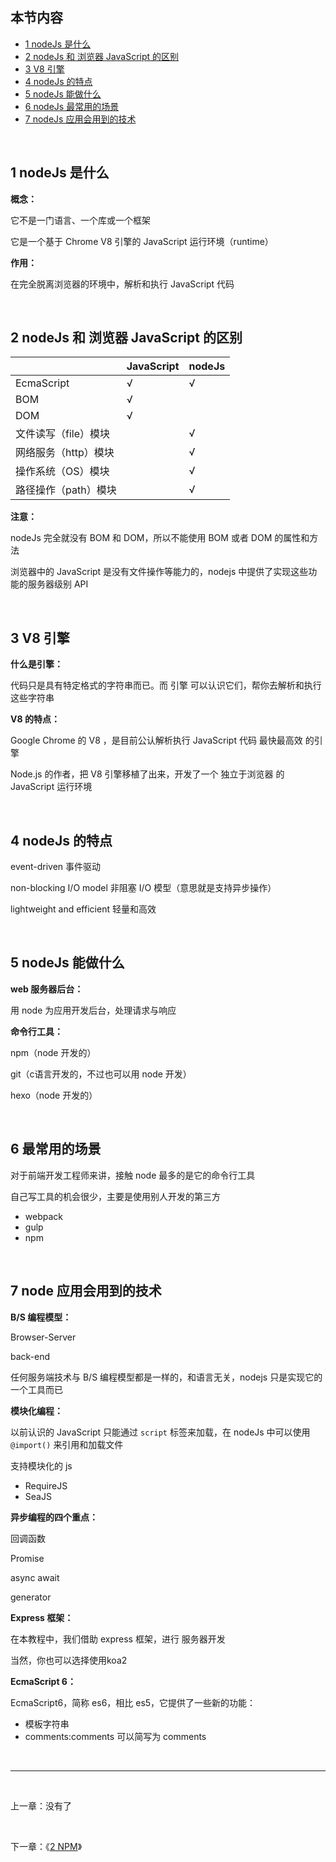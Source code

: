 ## 本节内容

- [1 nodeJs 是什么](https://github.com/stevecchow/The-overview-of-node/blob/master/docs/1%20node.js%20%E4%BB%8B%E7%BB%8D.md#1-nodeJs-是什么)
- [2 nodeJs 和 浏览器 JavaScript 的区别](https://github.com/stevecchow/The-overview-of-node/blob/master/docs/1%20node.js%20%E4%BB%8B%E7%BB%8D.md#2-nodeJs-和-浏览器-JavaScript-的区别)
- [3 V8 引擎](https://github.com/stevecchow/The-overview-of-node/blob/master/docs/1%20node.js%20%E4%BB%8B%E7%BB%8D.md#3-V8-引擎)
- [4 nodeJs 的特点](https://github.com/stevecchow/The-overview-of-node/blob/master/docs/1%20node.js%20%E4%BB%8B%E7%BB%8D.md#4-nodeJs-的特点)
- [5 nodeJs 能做什么](https://github.com/stevecchow/The-overview-of-node/blob/master/docs/1%20node.js%20%E4%BB%8B%E7%BB%8D.md#5-nodeJs-能做什么)
- [6 nodeJs 最常用的场景](https://github.com/stevecchow/The-overview-of-node/blob/master/docs/1%20node.js%20%E4%BB%8B%E7%BB%8D.md#6-最常用的场景)
- [7 nodeJs 应用会用到的技术](https://github.com/stevecchow/The-overview-of-node/blob/master/docs/1%20node.js%20%E4%BB%8B%E7%BB%8D.md#node-7-应用会用到的技术)

<br/>

## 1 nodeJs 是什么

**概念：**

它不是一门语言、一个库或一个框架

它是一个基于 Chrome V8 引擎的 JavaScript 运行环境（runtime）

**作用：**

在完全脱离浏览器的环境中，解析和执行 JavaScript 代码

<br/>

## 2 nodeJs 和 浏览器 JavaScript 的区别

|                      | JavaScript | nodeJs |
| -------------------- | ---------- | ------ |
| EcmaScript           | √          | √      |
| BOM                  | √          |        |
| DOM                  | √          |        |
| 文件读写（file）模块 |            | √      |
| 网络服务（http）模块 |            | √      |
| 操作系统（OS）模块   |            | √      |
| 路径操作（path）模块 |            | √      |

**注意：**

nodeJs 完全就没有 BOM 和 DOM，所以不能使用 BOM 或者 DOM 的属性和方法

浏览器中的 JavaScript 是没有文件操作等能力的，nodejs 中提供了实现这些功能的服务器级别 API

<br/>

## 3 V8 引擎

**什么是引擎：**

代码只是具有特定格式的字符串而已。而 引擎 可以认识它们，帮你去解析和执行这些字符串

**V8 的特点：**

Google Chrome 的 V8 ，是目前公认解析执行 JavaScript 代码 最快最高效 的引擎

Node.js 的作者，把 V8 引擎移植了出来，开发了一个 独立于浏览器 的 JavaScript 运行环境

<br/>

## 4 nodeJs 的特点

event-driven 事件驱动

non-blocking I/O model 非阻塞 I/O 模型（意思就是支持异步操作）

lightweight and efficient 轻量和高效

<br/>

## 5 nodeJs 能做什么

**web 服务器后台：**

用 node 为应用开发后台，处理请求与响应

**命令行工具：**

npm（node 开发的）

git（c语言开发的，不过也可以用 node 开发）

hexo（node 开发的）

<br/>

## 6 最常用的场景

对于前端开发工程师来讲，接触 node 最多的是它的命令行工具

自己写工具的机会很少，主要是使用别人开发的第三方
- webpack
- gulp
- npm

<br/>

## 7 node 应用会用到的技术

**B/S 编程模型：**

Browser-Server

back-end

任何服务端技术与 B/S 编程模型都是一样的，和语言无关，nodejs 只是实现它的一个工具而已

**模块化编程：**

以前认识的 JavaScript 只能通过 `script` 标签来加载，在 nodeJs 中可以使用 `@import()` 来引用和加载文件

支持模块化的 js
- RequireJS
- SeaJS

**异步编程的四个重点：**

回调函数

Promise

async await

generator

**Express 框架：**

在本教程中，我们借助 express 框架，进行 服务器开发

当然，你也可以选择使用koa2

**EcmaScript 6：**

EcmaScript6，简称 es6，相比 es5，它提供了一些新的功能：

- 模板字符串
- comments:comments 可以简写为 comments

<br/>

---

<br/>

上一章：没有了

<br/>

下一章：《[2 NPM](https://github.com/stevecchow/The-overview-of-node/blob/master/docs/2%20npm.md)》